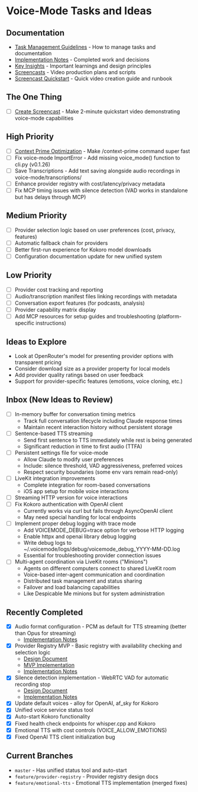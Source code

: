 # Voice-Mode Tasks and Ideas

## Documentation

- [Task Management Guidelines](./TASK-MANAGEMENT.md) - How to manage tasks and documentation
- [Implementation Notes](./implementation-notes.md) - Completed work and decisions
- [Key Insights](./key-insights.md) - Important learnings and design principles
- [Screencasts](./screencasts/) - Video production plans and scripts
- [Screencast Quickstart](./screencast-quickstart/) - Quick video creation guide and runbook

## The One Thing

- [ ] [Create Screencast](./screencast-quickstart/README.md) - Make 2-minute quickstart video demonstrating voice-mode capabilities

## High Priority

- [ ] [Context Prime Optimization](./context-prime-optimization/) - Make /context-prime command super fast
- [ ] Fix voice-mode ImportError - Add missing voice_mode() function to cli.py (v0.1.26)
- [ ] Save Transcriptions - Add text saving alongside audio recordings in voice-mode/transcriptions/
- [ ] Enhance provider registry with cost/latency/privacy metadata
- [ ] Fix MCP timing issues with silence detection (VAD works in standalone but has delays through MCP)

## Medium Priority

- [ ] Provider selection logic based on user preferences (cost, privacy, features)
- [ ] Automatic fallback chain for providers
- [ ] Better first-run experience for Kokoro model downloads
- [ ] Configuration documentation update for new unified system

## Low Priority

- [ ] Provider cost tracking and reporting
- [ ] Audio/transcription manifest files linking recordings with metadata
- [ ] Conversation export features (for podcasts, analysis)
- [ ] Provider capability matrix display
- [ ] Add MCP resources for setup guides and troubleshooting (platform-specific instructions)

## Ideas to Explore

- Look at OpenRouter's model for presenting provider options with transparent pricing
- Consider download size as a provider property for local models
- Add provider quality ratings based on user feedback
- Support for provider-specific features (emotions, voice cloning, etc.)

## Inbox (New Ideas to Review)

- [ ] In-memory buffer for conversation timing metrics
  - Track full conversation lifecycle including Claude response times
  - Maintain recent interaction history without persistent storage
- [ ] Sentence-based TTS streaming
  - Send first sentence to TTS immediately while rest is being generated
  - Significant reduction in time to first audio (TTFA)
- [ ] Persistent settings file for voice-mode
  - Allow Claude to modify user preferences
  - Include: silence threshold, VAD aggressiveness, preferred voices
  - Respect security boundaries (some env vars remain read-only)
- [ ] LiveKit integration improvements
  - Complete integration for room-based conversations
  - iOS app setup for mobile voice interactions
- [ ] Streaming HTTP version for voice interactions
- [ ] Fix Kokoro authentication with OpenAI client
  - Currently works via curl but fails through AsyncOpenAI client
  - May need special handling for local endpoints
- [ ] Implement proper debug logging with trace mode
  - Add VOICEMODE_DEBUG=trace option for verbose HTTP logging
  - Enable httpx and openai library debug logging
  - Write debug logs to ~/.voicemode/logs/debug/voicemode_debug_YYYY-MM-DD.log
  - Essential for troubleshooting provider connection issues
- [ ] Multi-agent coordination via LiveKit rooms ("Minions")
  - Agents on different computers connect to shared LiveKit room
  - Voice-based inter-agent communication and coordination
  - Distributed task management and status sharing
  - Failover and load balancing capabilities
  - Like Despicable Me minions but for system administration

## Recently Completed

- [x] Audio format configuration - PCM as default for TTS streaming (better than Opus for streaming)
  - [Implementation Notes](./archive/audio-format-implementation.md)
- [x] Provider Registry MVP - Basic registry with availability checking and selection logic
  - [Design Document](./provider-registry-design.md)
  - [MVP Implementation](./provider-registry-mvp.md)
  - [Implementation Notes](./archive/provider-registry-implementation.md)
- [x] Silence detection implementation - WebRTC VAD for automatic recording stop
  - [Design Document](./silence-detection-design.md)
  - [Implementation Notes](./silence-detection-implementation.md)
- [x] Update default voices - alloy for OpenAI, af_sky for Kokoro
- [x] Unified voice service status tool
- [x] Auto-start Kokoro functionality
- [x] Fixed health check endpoints for whisper.cpp and Kokoro
- [x] Emotional TTS with cost controls (VOICE_ALLOW_EMOTIONS)
- [x] Fixed OpenAI TTS client initialization bug

## Current Branches

- `master` - Has unified status tool and auto-start
- `feature/provider-registry` - Provider registry design docs
- `feature/emotional-tts` - Emotional TTS implementation (merged fixes)
